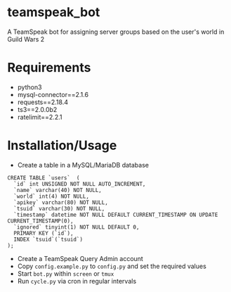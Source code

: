 # teamspeak_bot
A TeamSpeak bot for assigning server groups based on the user's world in Guild Wars 2

# Requirements 
* python3
* mysql-connector==2.1.6
* requests==2.18.4
* ts3==2.0.0b2
* ratelimit==2.2.1

# Installation/Usage
- Create a table in a MySQL/MariaDB database  
```mysql
CREATE TABLE `users`  (
  `id` int UNSIGNED NOT NULL AUTO_INCREMENT,
  `name` varchar(40) NOT NULL,
  `world` int(4) NOT NULL,
  `apikey` varchar(80) NOT NULL,
  `tsuid` varchar(30) NOT NULL,
  `timestamp` datetime NOT NULL DEFAULT CURRENT_TIMESTAMP ON UPDATE CURRENT_TIMESTAMP(0),
  `ignored` tinyint(1) NOT NULL DEFAULT 0,
  PRIMARY KEY (`id`),
  INDEX `tsuid`(`tsuid`)
);
```
- Create a TeamSpeak Query Admin account
- Copy `config.example.py` to `config.py` and set the required values
- Start `bot.py` within `screen` or `tmux`
- Run `cycle.py` via cron in regular intervals
